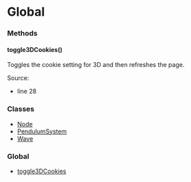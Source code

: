 Global
======

### Methods

#### toggle3DCookies()

Toggles the cookie setting for 3D and then refreshes the page.

Source:

*   line 28


### Classes

*   [Node](Node.md)
*   [PendulumSystem](PendulumSystem.md)
*   [Wave](Wave.md)

### Global

*   [toggle3DCookies](global.md)
